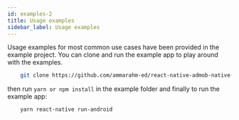 ```yaml
---
id: examples-2
title: Usage examples
sidebar_label: Usage examples
---
```


Usage examples for most common use cases have been provided in the example project. You can clone and run the example app to play around with the examples.

```bash
    git clone https://github.com/ammarahm-ed/react-native-admob-native-ads.git
```

then run `yarn or npm install` in the example folder and finally to run the example app:

```bash
    yarn react-native run-android
```
